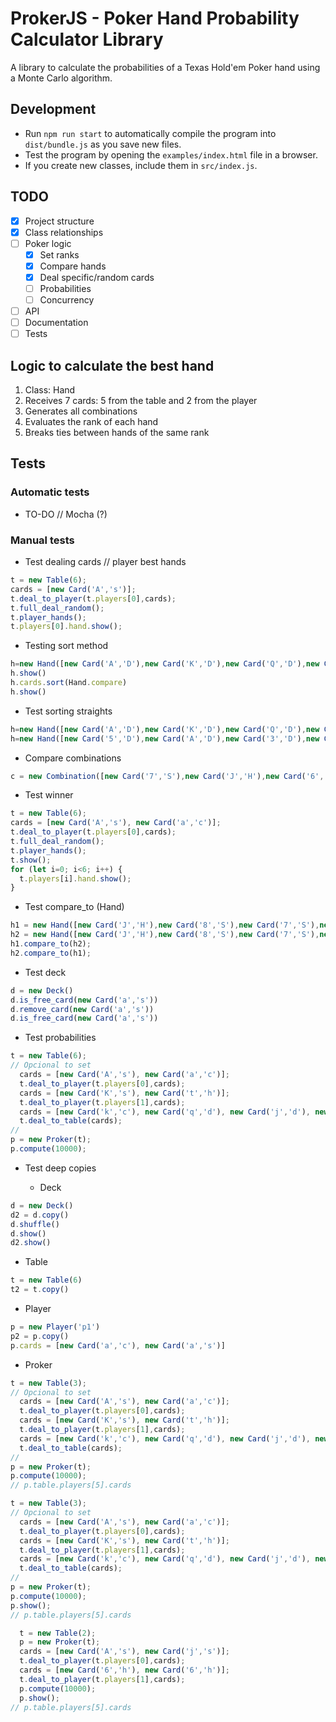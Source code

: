 # ProkerJS - Poker Hand Probability Calculator Library

A library to calculate the probabilities of a Texas Hold'em Poker hand using a Monte Carlo algorithm.

## Development

- Run `npm run start` to automatically compile the program into `dist/bundle.js` as you save new files.
- Test the program by opening the `examples/index.html` file in a browser.
- If you create new classes, include them in `src/index.js`.

## TODO

- [x] Project structure
- [x] Class relationships
- [ ] Poker logic
  - [x] Set ranks
  - [x] Compare hands
  - [x] Deal specific/random cards
  - [ ] Probabilities
  - [ ] Concurrency
- [ ] API
- [ ] Documentation
- [ ] Tests

## Logic to calculate the best hand

1. Class: Hand
2. Receives 7 cards: 5 from the table and 2 from the player
3. Generates all combinations
4. Evaluates the rank of each hand
5. Breaks ties between hands of the same rank

## Tests

### Automatic tests

- TO-DO // Mocha (?)

### Manual tests

- Test dealing cards // player best hands

```js
t = new Table(6);
cards = [new Card('A','s')];
t.deal_to_player(t.players[0],cards);
t.full_deal_random();
t.player_hands();
t.players[0].hand.show();
```

- Testing sort method

```js
h=new Hand([new Card('A','D'),new Card('K','D'),new Card('Q','D'),new Card('J','D'),new Card('T','D')]);
h.show()
h.cards.sort(Hand.compare)
h.show()
```

- Test sorting straights 

```js
h=new Hand([new Card('A','D'),new Card('K','D'),new Card('Q','D'),new Card('J','D'),new Card('T','D')]);
h=new Hand([new Card('5','D'),new Card('A','D'),new Card('3','D'),new Card('2','D'),new Card('4','D')]);
```

- Compare combinations

```js
c = new Combination([new Card('7','S'),new Card('J','H'),new Card('6','C'),new Card('4','C'),new Card('2','D'),new Card('8','S'),new Card('6','')])
```

- Test winner

```js
t = new Table(6);
cards = [new Card('A','s'), new Card('a','c')];
t.deal_to_player(t.players[0],cards);
t.full_deal_random();
t.player_hands();
t.show();
for (let i=0; i<6; i++) {
  t.players[i].hand.show();
}
```

- Test compare_to (Hand)

```js
h1 = new Hand([new Card('J','H'),new Card('8','S'),new Card('7','S'),new Card('6','D'),new Card('6','S')]);
h2 = new Hand([new Card('J','H'),new Card('8','S'),new Card('7','S'),new Card('6','D'),new Card('4','D')]);
h1.compare_to(h2);
h2.compare_to(h1);
```

- Test deck

```js
d = new Deck()
d.is_free_card(new Card('a','s'))
d.remove_card(new Card('a','s'))
d.is_free_card(new Card('a','s'))
```

- Test probabilities

```js
t = new Table(6);
// Opcional to set 
  cards = [new Card('A','s'), new Card('a','c')];
  t.deal_to_player(t.players[0],cards);
  cards = [new Card('K','s'), new Card('t','h')];
  t.deal_to_player(t.players[1],cards);
  cards = [new Card('k','c'), new Card('q','d'), new Card('j','d'), new Card('t','d')];
  t.deal_to_table(cards);
//
p = new Proker(t);
p.compute(10000);
```

- Test deep copies

  - Deck

```js
d = new Deck()
d2 = d.copy()
d.shuffle()
d.show()
d2.show()
```

  - Table

```js
t = new Table(6)
t2 = t.copy()
```

  - Player

```js
p = new Player('p1')
p2 = p.copy()
p.cards = [new Card('a','c'), new Card('a','s')]
```

  - Proker

```js
t = new Table(3);
// Opcional to set 
  cards = [new Card('A','s'), new Card('a','c')];
  t.deal_to_player(t.players[0],cards);
  cards = [new Card('K','s'), new Card('t','h')];
  t.deal_to_player(t.players[1],cards);
  cards = [new Card('k','c'), new Card('q','d'), new Card('j','d'), new Card('t','c')];
  t.deal_to_table(cards);
//
p = new Proker(t);
p.compute(10000);
// p.table.players[5].cards
```

```js
t = new Table(3);
// Opcional to set 
  cards = [new Card('A','s'), new Card('a','c')];
  t.deal_to_player(t.players[0],cards);
  cards = [new Card('K','s'), new Card('t','h')];
  t.deal_to_player(t.players[1],cards);
  cards = [new Card('k','c'), new Card('q','d'), new Card('j','d'), new Card('t','c')];
  t.deal_to_table(cards);
//
p = new Proker(t);
p.compute(10000);
p.show();
// p.table.players[5].cards
```

```js
  t = new Table(2);
  p = new Proker(t);
  cards = [new Card('A','s'), new Card('j','s')];
  t.deal_to_player(t.players[0],cards);
  cards = [new Card('6','h'), new Card('6','h')];
  t.deal_to_player(t.players[1],cards);
  p.compute(10000);
  p.show();
// p.table.players[5].cards
```